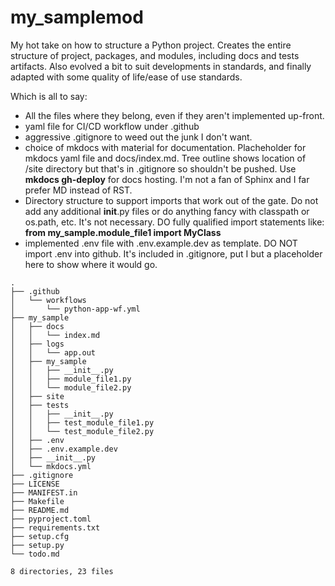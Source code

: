 # my_samplemod
My hot take on how to structure a Python project.  Creates the entire structure of project, packages, and modules, including docs and tests artifacts.  Also evolved a bit to suit developments in standards, and finally adapted with some quality of life/ease of use standards.  

Which is all to say:
* All the files where they belong, even if they aren't implemented up-front.
* yaml file for CI/CD workflow under .github
* aggressive .gitignore to weed out the junk I don't want. 
* choice of mkdocs with material for documentation. Placheholder for mkdocs yaml file and docs/index.md.  Tree outline shows location of /site directory but that's in .gitignore so shouldn't be pushed.  Use __mkdocs gh-deploy__ for docs hosting.   I'm not a fan of Sphinx and I far prefer  MD instead of RST.
* Directory structure to support imports that work out of the gate.  Do not add any additional __init__.py files or do anything fancy with classpath or os.path, etc.  It's not necessary.  DO fully  qualified import statements like: __from my_sample.module_file1 import MyClass__
* implemented .env file with .env.example.dev as template.  DO NOT import .env into github.  It's included in .gitignore, put I but a placeholder here to show where it would go.  

```
.
├── .github
│   └── workflows
│       └── python-app-wf.yml
├── my_sample
│   ├── docs
│   │   └── index.md
│   ├── logs
│   │   └── app.out
│   ├── my_sample
│   │   ├── __init__.py
│   │   ├── module_file1.py
│   │   └── module_file2.py
│   ├── site
│   ├── tests
│   │   ├── __init__.py
│   │   ├── test_module_file1.py
│   │   └── test_module_file2.py
│   ├── .env
│   ├── .env.example.dev
│   ├── __init__.py
│   └── mkdocs.yml
├── .gitignore
├── LICENSE
├── MANIFEST.in
├── Makefile
├── README.md
├── pyproject.toml
├── requirements.txt
├── setup.cfg
├── setup.py
└── todo.md

8 directories, 23 files
```
